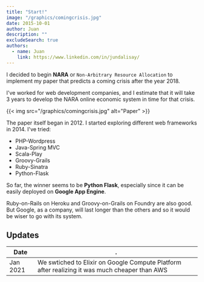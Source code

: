 ```yaml
---
title: "Start!"
image: "/graphics/comingcrisis.jpg"
date: 2015-10-01
author: Juan
description: ""
excludeSearch: true
authors:
  - name: Juan
    link: https://www.linkedin.com/in/jundalisay/
---
```



I decided to begin **NARA** or `Non-Arbitrary Resource Allocation` to implement my paper that predicts a coming crisis after the year 2018.

I've worked for web development companies, and I estimate that it will take 3 years to develop the NARA online economic system in time for that crisis. 

{{< img src="/graphics/comingcrisis.jpg" alt="Paper" >}}


The paper itself began in 2012. I started exploring different web frameworks in 2014. I've tried:

- PHP-Wordpress 
- Java-Spring MVC
- Scala-Play
- Groovy-Grails
- Ruby-Sinatra
- Python-Flask


So far, the winner seems to be **Python Flask**, especially since it can be easily deployed on **Google App Engine**. 

Ruby-on-Rails on Heroku and Groovy-on-Grails on Foundry are also good. But Google, as a company, will last longer than the others and so it would be wiser to go with its system. 



## Updates

Date | .
--- | ---
Jan 2021 | We swtiched to Elixir on Google Compute Platform after realizing it was much cheaper than AWS